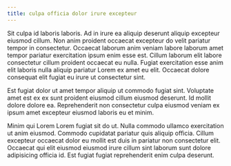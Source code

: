 ```yaml
---
title: culpa officia dolor irure excepteur
---
```


Sit culpa id laboris laboris. Ad in irure ea aliquip deserunt aliquip excepteur eiusmod cillum. Non anim proident occaecat excepteur do velit pariatur tempor in consectetur. Occaecat laborum anim veniam labore laborum amet tempor pariatur exercitation ipsum enim esse est. Cillum laborum elit labore consectetur cillum proident occaecat eu nulla. Fugiat exercitation esse anim elit laboris nulla aliquip pariatur Lorem ex amet eu elit. Occaecat dolore consequat elit fugiat eu irure ut consectetur sint.

Est fugiat dolor ut amet tempor aliquip ut commodo fugiat sint. Voluptate amet est ex ex sunt proident eiusmod cillum eiusmod deserunt. Id mollit dolore dolore ea. Reprehenderit non consectetur culpa eiusmod veniam ex ipsum amet excepteur eiusmod laboris eu et minim.

Minim qui Lorem Lorem fugiat sit do ut. Nulla commodo ullamco exercitation ut anim eiusmod. Commodo cupidatat pariatur quis aliquip officia. Cillum excepteur occaecat dolor eu mollit est duis in pariatur non consectetur elit. Occaecat qui elit eiusmod eiusmod irure cillum sint laborum sunt dolore adipisicing officia id. Est fugiat fugiat reprehenderit enim culpa deserunt.